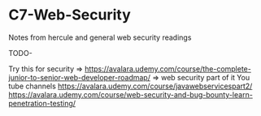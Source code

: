 # C7-Web-Security
Notes from hercule and general web security readings

TODO- 

Try this for security => https://avalara.udemy.com/course/the-complete-junior-to-senior-web-developer-roadmap/ => web security part of it
You tube channels 
https://avalara.udemy.com/course/javawebservicespart2/
https://avalara.udemy.com/course/web-security-and-bug-bounty-learn-penetration-testing/
